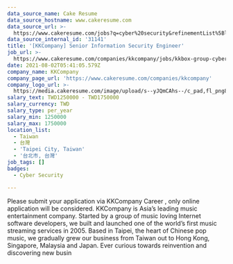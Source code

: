 ```yaml
---
data_source_name: Cake Resume
data_source_hostname: www.cakeresume.com
data_source_url: >-
  https://www.cakeresume.com/jobs?q=cyber%20security&refinementList%5Blang_name%5D%5B0%5D=English&refinementList%5Bsalary_type%5D=per_year&range%5Bsalary_range%5D%5Bmin%5D=1000000
data_source_internal_id: '31141'
title: '[KKCompany] Senior Information Security Engineer'
job_url: >-
  https://www.cakeresume.com/companies/kkcompany/jobs/kkbox-group-cyber-security-engineer
date: 2021-08-02T05:41:05.579Z
company_name: KKCompany
company_page_url: 'https://www.cakeresume.com/companies/kkcompany'
company_logo_url: >-
  https://media.cakeresume.com/image/upload/s--yJQmCAhs--/c_pad,fl_png8,h_200,w_200/v1637561973/kxxyllrqxnxut3jg0vup.png
salary_text: TWD1250000 - TWD1750000
salary_currency: TWD
salary_type: per_year
salary_min: 1250000
salary_max: 1750000
location_list:
  - Taiwan
  - 台灣
  - 'Taipei City, Taiwan'
  - '台北市, 台灣'
job_tags: []
badges:
  - Cyber Security

---
```


Please submit your application via KKCompany Career , only online application will be considered. KKCompany is Asia’s leading music entertainment company. Started by a group of music loving Internet software developers, we built and launched one of the world’s first music streaming services in 2005. Based in Taipei, the heart of Chinese pop music, we gradually grew our business from Taiwan out to Hong Kong, Singapore, Malaysia and Japan. Ever curious towards reinvention and discovering new busin